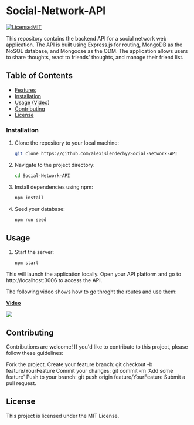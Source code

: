 # Social-Network-API

[![License:MIT](https://img.shields.io/badge/License-MIT-yellow.svg)](https://opensource.org/license/mit/)

This repository contains the backend API for a social network web application. The API is built using Express.js for routing, MongoDB as the NoSQL database, and Mongoose as the ODM. The application allows users to share thoughts, react to friends' thoughts, and manage their friend list.

## Table of Contents

- [Features](#features)
- [Installation](#installation)
- [Usage (Video)](#usage)
- [Contributing](#contributing)
- [License](#license)

### Installation

1. Clone the repository to your local machine:

   ```bash
   git clone https://github.com/alexislendechy/Social-Network-API
2. Navigate to the project directory:
   ```sh
   cd Social-Network-API
3. Install dependencies using npm:
    ```sh
    npm install 
4. Seed your database:
    ```sh
    npm run seed 
## Usage
1. Start the server:
    ```sh
    npm start
This will launch the application locally. Open your API platform and go to http://localhost:3006 to access the API.

The following video shows how to go throght the routes and use them:

[**Video**](https://drive.google.com/file/d/15CaReU3JnOghcz-6KGzQFNfTNLG_tDKs/view)

<img src="https://img.shields.io/badge/Insomnia-5849be?style=for-the-badge&logo=Insomnia&logoColor=white"/>   

## Contributing
Contributions are welcome! If you'd like to contribute to this project, please follow these guidelines:

Fork the project.
Create your feature branch: git checkout -b feature/YourFeature
Commit your changes: git commit -m 'Add some feature'
Push to your branch: git push origin feature/YourFeature
Submit a pull request.
## License
This project is licensed under the MIT License.